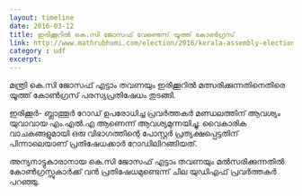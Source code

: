 ```yaml
---
layout: timeline
date: 2016-03-12
title: ഇരിക്കൂറില്‍ കെ.സി ജോസഫ് വേണ്ടെന്ന് യൂത്ത് കോണ്‍ഗ്രസ്
link: http://www.mathrubhumi.com/election/2016/kerala-assembly-election/poster-against-k-c-joseph-malayalam-news-1.926580
category : udf
excerpt: 
---
```


മന്ത്രി കെ.സി ജോസഫ് എട്ടാം തവണയും ഇരിക്കൂറില്‍ മത്സരിക്കുന്നതിനെതിരെ യൂത്ത് കോണ്‍ഗ്രസ് പരസ്യപ്രതിഷേധം തുടങ്ങി. 

ഇരിക്കൂര്‍- ബ്ലാത്തൂര്‍ റോഡ് ഉപരോധിച്ച പ്രവര്‍ത്തകര്‍ മണ്ഡലത്തിന് ആവശ്യം യുവാവായ എം.എല്‍.എ ആണെന്ന് ആവശ്യമുന്നയിച്ചു. വൈകാരിക വാചകങ്ങളുമായി ഒരു വിഭാഗത്തിന്റെ പോസ്റ്റര്‍ പ്രത്യക്ഷപ്പെട്ടതിന് പിന്നാലെയാണ് പ്രതിഷേധക്കാര്‍ റോഡിലിറങ്ങിയത്. 

അന്യനാട്ടുകാരാനായ കെ.സി ജോസഫ് എട്ടാം തവണയും മല്‍സരിക്കുന്നതില്‍ കോണ്‍ഗ്രസ്സുകാര്‍ക്ക് വന്‍ പ്രതിഷേധമുണ്ടെന്ന് ചില യുഡിഎഫ് പ്രവര്‍ത്തകര്‍ പറഞ്ഞു.